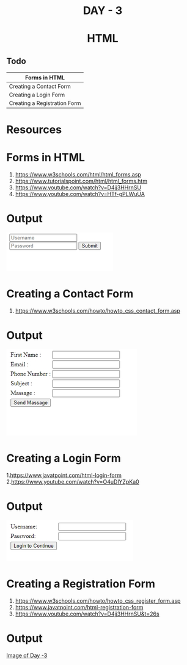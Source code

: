 # <div align="center" >DAY - 3</div>
# <div align="center">HTML</div>

## Todo
Forms in HTML | 
------------ | 
Creating a Contact Form |
Creating a Login Form |
Creating a Registration Form |

# Resources

# Forms in HTML
1. <a href="https://www.w3schools.com/html/html_forms.asp">https://www.w3schools.com/html/html_forms.asp</a>
2. <a href="https://www.tutorialspoint.com/html/html_forms.htm">https://www.tutorialspoint.com/html/html_forms.htm</a>
3. <a href="https://www.youtube.com/watch?v=D4jj3HHrnSU">https://www.youtube.com/watch?v=D4jj3HHrnSU</a>
4. <a href="https://www.youtube.com/watch?v=HTf-gPLWuUA">https://www.youtube.com/watch?v=HTf-gPLWuUA</a>

# Output
![Image of Day -3](https://github.com/madhukarmayank/100DAYOFCODE/blob/main/Day%20-3/form%20output.jpg)

# Creating a Contact Form
1. <a href="https://www.w3schools.com/howto/howto_css_contact_form.asp">https://www.w3schools.com/howto/howto_css_contact_form.asp</a>

# Output
![Image of Day -3](https://github.com/madhukarmayank/100DAYOFCODE/blob/main/Day%20-3/Contact%20Form%20output.jpg)

# Creating a Login Form
1.<a href="https://www.javatpoint.com/html-login-form">https://www.javatpoint.com/html-login-form</a>
2.<a href="https://www.youtube.com/watch?v=O4uDlYZpKa0">https://www.youtube.com/watch?v=O4uDlYZpKa0</a>

# Output
![Image of Day -3](https://github.com/madhukarmayank/100DAYOFCODE/blob/main/Day%20-3/login%20form%20output.jpg)

# Creating a Registration Form
1. <a href="https://www.w3schools.com/howto/howto_css_register_form.asp">https://www.w3schools.com/howto/howto_css_register_form.asp</a>
2. <a href="https://www.javatpoint.com/html-registration-form">https://www.javatpoint.com/html-registration-form</a>
3. <a href="https://www.youtube.com/watch?v=D4jj3HHrnSU&t=26s">https://www.youtube.com/watch?v=D4jj3HHrnSU&t=26s</a>

# Output
[Image of Day -3](https://github.com/madhukarmayank/100DAYOFCODE/blob/main/Day%20-3/Registration%20Form%20output.jpg)
